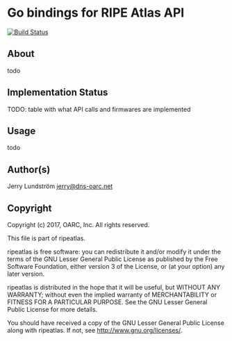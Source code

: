 # Go bindings for RIPE Atlas API

[![Build Status](https://travis-ci.org/DNS-OARC/ripeatlas.svg?branch=master)](https://travis-ci.org/DNS-OARC/ripeatlas)

## About

todo

## Implementation Status

TODO: table with what API calls and firmwares are implemented

## Usage

todo

## Author(s)

Jerry Lundström <jerry@dns-oarc.net>

## Copyright

Copyright (c) 2017, OARC, Inc.
All rights reserved.

This file is part of ripeatlas.

ripeatlas is free software: you can redistribute it and/or modify
it under the terms of the GNU Lesser General Public License as published by
the Free Software Foundation, either version 3 of the License, or
(at your option) any later version.

ripeatlas is distributed in the hope that it will be useful,
but WITHOUT ANY WARRANTY; without even the implied warranty of
MERCHANTABILITY or FITNESS FOR A PARTICULAR PURPOSE.  See the
GNU Lesser General Public License for more details.

You should have received a copy of the GNU Lesser General Public License
along with ripeatlas.  If not, see <http://www.gnu.org/licenses/>.
